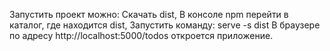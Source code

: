 Запустить проект можно:
Скачать dist,
В консоле npm перейти в каталог, где находится dist,
Запустить команду: serve -s dist
В браузере по адресу http://localhost:5000/todos откроется приложение.
